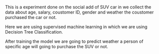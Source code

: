 This is a experiment done on the social add of SUV car in we collect the data about age, salary, coustomer ID, gender and weather the coustomer purchased the car or not.

Here we are using supervised machine learning in which we are using Decision Tree Classification.

After training the model we are going to predict weather a person of specific age will going to purchase the SUV or not.
